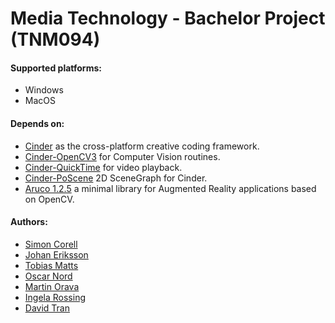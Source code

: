 # Media Technology - Bachelor Project (TNM094)



#### Supported platforms:
* Windows
* MacOS

#### Depends on:
* [Cinder](https://github.com/cinder/Cinder) as the cross-platform creative coding framework.
* [Cinder-OpenCV3](https://github.com/cinder/Cinder-OpenCV3) for Computer Vision routines.
* [Cinder-QuickTime](https://github.com/cinder/Cinder/tree/master/blocks/QuickTime) for video playback.
* [Cinder-PoScene](https://github.com/Potion/Cinder-poScene) 2D SceneGraph for Cinder.
* [Aruco 1.2.5](https://sourceforge.net/projects/aruco/files/OldVersions/) a minimal library for Augmented Reality applications based on OpenCV.

#### Authors:
- [Simon Corell](https://github.com/Simoncorell)
- [Johan Eriksson](https://github.com/erikssonjohan)
- [Tobias Matts](https://github.com/tobma571)
- [Oscar Nord](https://github.com/Furbee)
- [Martin Orava](https://github.com/maror757)
- [Ingela Rossing](https://github.com/IngelaRossing)
- [David Tran](https://github.com/ddavidtran)






